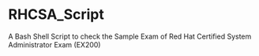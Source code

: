 # RHCSA_Script
A Bash Shell Script to check the Sample Exam of Red Hat Certified System Administrator Exam (EX200)  
